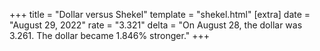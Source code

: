 +++
title = "Dollar versus Shekel"
template = "shekel.html"
[extra]
date = "August 29, 2022"
rate = "3.321"
delta = "On August 28, the dollar was 3.261. The dollar became 1.846% stronger."
+++

